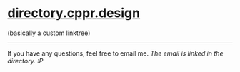 # <a href="https://directory.cppr.design/">directory.cppr.design</a>
(basically a custom linktree)
___

If you have any questions, feel free to email me.
*The email is linked in the directory. :P*
